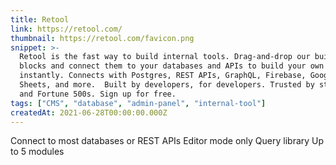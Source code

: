 ```yaml
---
title: Retool
link: https://retool.com/
thumbnail: https://retool.com/favicon.png
snippet: >-
  Retool is the fast way to build internal tools. Drag-and-drop our building
  blocks and connect them to your databases and APIs to build your own tools,
  instantly. Connects with Postgres, REST APIs, GraphQL, Firebase, Google
  Sheets, and more.  Built by developers, for developers. Trusted by startups
  and Fortune 500s. Sign up for free.
tags: ["CMS", "database", "admin-panel", "internal-tool"]
createdAt: 2021-06-28T00:00:00.000Z
---
```

Connect to most databases or REST APIs
Editor mode only
Query library
Up to 5 modules
